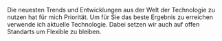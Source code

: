 Die neuesten Trends und Entwicklungen aus der Welt der Technologie zu nutzen hat für mich Priorität. Um für Sie das beste Ergebnis zu erreichen verwende ich aktuelle Technologie. Dabei setzen wir auch auf offen Standarts um Flexible zu bleiben. 